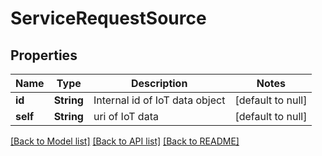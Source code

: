 # ServiceRequestSource
## Properties

| Name | Type | Description | Notes |
|------------ | ------------- | ------------- | -------------|
| **id** | **String** | Internal id of IoT data object | [default to null] |
| **self** | **String** | uri of IoT data | [default to null] |

[[Back to Model list]](../README.md#documentation-for-models) [[Back to API list]](../README.md#documentation-for-api-endpoints) [[Back to README]](../README.md)

